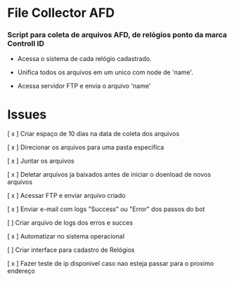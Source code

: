 # File Collector AFD
### Script para coleta de arquivos AFD, de relógios ponto da marca Controll ID

- Acessa o sistema de cada relógio cadastrado.

- Unifica todos os arquivos em um unico com node de 'name'.

- Acessa servidor FTP e envia o arquivo 'name'

##

# Issues 

[ x ] Criar espaço de 10 dias na data de coleta dos arquivos

[ x ] Direcionar os arquivos para uma pasta especifica

[ x ] Juntar os arquivos

[ x ] Deletar arquivos ja baixados antes de iniciar o doenload de novos arquivos

[ x ] Acessar FTP e enviar arquivo criado 

[ x ] Enviar e-mail com logs "Success" ou "Error" dos passos do bot

[ ] Criar arquivo de logs dos erros e succes

[ x ] Automatizar no sistema operacional

[ ] Criar interface para cadastro de Relógios

[ x ] Fazer teste de ip disponivel caso nao esteja passar para o proximo endereço